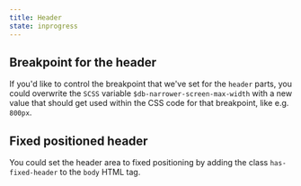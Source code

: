```yaml
---
title: Header
state: inprogress
---
```


## Breakpoint for the header

If you'd like to control the breakpoint that we've set for the `header` parts, you could overwrite the `SCSS` variable `$db-narrower-screen-max-width` with a new value that should get used within the CSS code for that breakpoint, like e.g. `800px`.

## Fixed positioned header

You could set the header area to fixed positioning by adding the class `has-fixed-header` to the `body` HTML tag.

[inspirational sources for this page]: # "https://twitter.com/click2carney/status/1170728170342907904?s=11"
